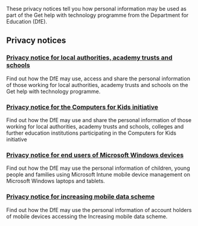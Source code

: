These privacy notices tell you how personal information may be used as part of the Get help with technology programme from the Department for Education (DfE).

## Privacy notices

### [Privacy notice for local authorities, academy trusts and schools](/privacy/general-privacy-notice)

Find out how the DfE may use, access and share the personal information of those working for local authorities, academy trusts and schools on the Get help with technology programme.

### [Privacy notice for the Computers for Kids initiative](/privacy/computers-for-kids-privacy-notice)

Find out how the DfE may use and share the personal information of those working for local authorities, academy trusts and schools, colleges and further education institutions participating in the Computers for Kids initiative

### [Privacy notice for end users of Microsoft Windows devices](/privacy/dfe-windows-privacy-notice)

Find out how the DfE may use the personal information of children, young people and families using Microsoft Intune mobile device management on Microsoft Windows laptops and tablets.

### [Privacy notice for increasing mobile data scheme](/increasing-mobile-data/privacy-notice)

Find out how the DfE may use the personal information of account holders of mobile devices accessing the Increasing mobile data scheme.
